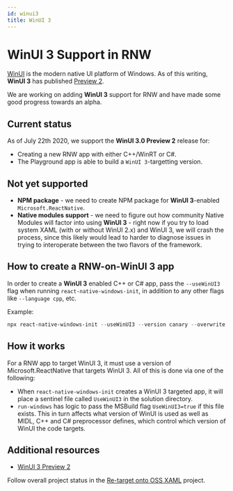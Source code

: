 ```yaml
---
id: winui3
title: WinUI 3
---
```


# WinUI 3 Support in RNW

[WinUI](https://microsoft.github.io/microsoft-ui-xaml/) is the modern native UI platform of Windows. As of this writing, **WinUI 3** has published [Preview 2](https://docs.microsoft.com/en-us/windows/apps/winui/winui3/). 

We are working on adding **WinUI 3** support for RNW and have made some good progress towards an alpha.

## Current status

As of July 22th 2020, we support the **WinUI 3.0 Preview 2** release for:

* Creating a new RNW app with either C++/WinRT or C#. 
* The Playground app is able to build a `WinUI 3`-targetting version.

## Not yet supported

* **NPM package** - we need to create NPM package for **WinUI 3**-enabled `Microsoft.ReactNative`.
* **Native modules support** - we need to figure out how community Native Modules will factor into using **WinUI 3** - right now if you try to load system XAML (with or without WinUI 2.x) and WinUI 3, we will crash the process, since this likely would lead to harder to diagnose issues in trying to interoperate between the two flavors of the framework.

## How to create a RNW-on-WinUI 3 app

In order to create a **WinUI 3** enabled C++ or C# app, pass the `--useWinUI3` flag when running `react-native-windows-init`, in addition to any other flags like `--language cpp`, etc.

Example:
```powershell
npx react-native-windows-init --useWinUI3 --version canary --overwrite --language cpp
```

## How it works
For a RNW app to target WinUI 3, it must use a version of Microsoft.ReactNative that targets WinUI 3. All of this is done via one of the following:
* When `react-native-windows-init` creates a WinUI 3 targeted app, it will place a sentinel file called `UseWinUI3` in the solution directory.
* `run-windows` has logic to pass the MSBuild flag `UseWinUI3=true` if this file exists. This in turn affects what version of WinUI is used as well as MIDL, C++ and C# preprocessor defines, which control which version of WinUI the code targets.

## Additional resources

* [WinUI 3 Preview 2](https://docs.microsoft.com/en-us/windows/apps/winui/winui3/)

Follow overall project status in the [Re-target onto OSS XAML](https://github.com/microsoft/react-native-windows/projects/30) project.
